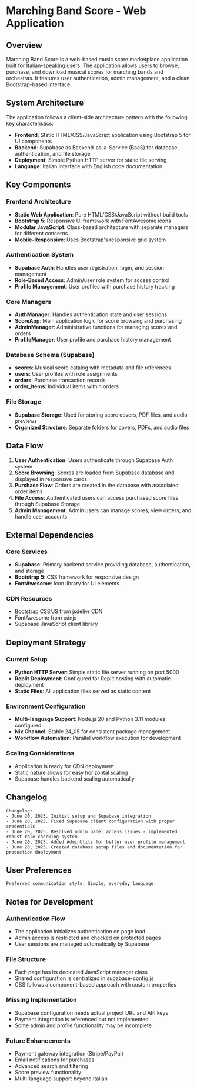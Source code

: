 # Marching Band Score - Web Application

## Overview

Marching Band Score is a web-based music score marketplace application built for Italian-speaking users. The application allows users to browse, purchase, and download musical scores for marching bands and orchestras. It features user authentication, admin management, and a clean Bootstrap-based interface.

## System Architecture

The application follows a client-side architecture pattern with the following key characteristics:

- **Frontend**: Static HTML/CSS/JavaScript application using Bootstrap 5 for UI components
- **Backend**: Supabase as Backend-as-a-Service (BaaS) for database, authentication, and file storage
- **Deployment**: Simple Python HTTP server for static file serving
- **Language**: Italian interface with English code documentation

## Key Components

### Frontend Architecture
- **Static Web Application**: Pure HTML/CSS/JavaScript without build tools
- **Bootstrap 5**: Responsive UI framework with FontAwesome icons
- **Modular JavaScript**: Class-based architecture with separate managers for different concerns
- **Mobile-Responsive**: Uses Bootstrap's responsive grid system

### Authentication System
- **Supabase Auth**: Handles user registration, login, and session management
- **Role-Based Access**: Admin/user role system for access control
- **Profile Management**: User profiles with purchase history tracking

### Core Managers
- **AuthManager**: Handles authentication state and user sessions
- **ScoreApp**: Main application logic for score browsing and purchasing
- **AdminManager**: Administrative functions for managing scores and orders
- **ProfileManager**: User profile and purchase history management

### Database Schema (Supabase)
- **scores**: Musical score catalog with metadata and file references
- **users**: User profiles with role assignments
- **orders**: Purchase transaction records
- **order_items**: Individual items within orders

### File Storage
- **Supabase Storage**: Used for storing score covers, PDF files, and audio previews
- **Organized Structure**: Separate folders for covers, PDFs, and audio files

## Data Flow

1. **User Authentication**: Users authenticate through Supabase Auth system
2. **Score Browsing**: Scores are loaded from Supabase database and displayed in responsive cards
3. **Purchase Flow**: Orders are created in the database with associated order items
4. **File Access**: Authenticated users can access purchased score files through Supabase Storage
5. **Admin Management**: Admin users can manage scores, view orders, and handle user accounts

## External Dependencies

### Core Services
- **Supabase**: Primary backend service providing database, authentication, and storage
- **Bootstrap 5**: CSS framework for responsive design
- **FontAwesome**: Icon library for UI elements

### CDN Resources
- Bootstrap CSS/JS from jsdelivr CDN
- FontAwesome from cdnjs
- Supabase JavaScript client library

## Deployment Strategy

### Current Setup
- **Python HTTP Server**: Simple static file server running on port 5000
- **Replit Deployment**: Configured for Replit hosting with automatic deployment
- **Static Files**: All application files served as static content

### Environment Configuration
- **Multi-language Support**: Node.js 20 and Python 3.11 modules configured
- **Nix Channel**: Stable 24_05 for consistent package management
- **Workflow Automation**: Parallel workflow execution for development

### Scaling Considerations
- Application is ready for CDN deployment
- Static nature allows for easy horizontal scaling
- Supabase handles backend scaling automatically

## Changelog

```
Changelog:
- June 20, 2025. Initial setup and Supabase integration
- June 20, 2025. Fixed Supabase client configuration with proper credentials
- June 20, 2025. Resolved admin panel access issues - implemented robust role checking system
- June 20, 2025. Added AdminUtils for better user profile management
- June 20, 2025. Created database setup files and documentation for production deployment
```

## User Preferences

```
Preferred communication style: Simple, everyday language.
```

## Notes for Development

### Authentication Flow
- The application initializes authentication on page load
- Admin access is restricted and checked on protected pages
- User sessions are managed automatically by Supabase

### File Structure
- Each page has its dedicated JavaScript manager class
- Shared configuration is centralized in supabase-config.js
- CSS follows a component-based approach with custom properties

### Missing Implementation
- Supabase configuration needs actual project URL and API keys
- Payment integration is referenced but not implemented
- Some admin and profile functionality may be incomplete

### Future Enhancements
- Payment gateway integration (Stripe/PayPal)
- Email notifications for purchases
- Advanced search and filtering
- Score preview functionality
- Multi-language support beyond Italian